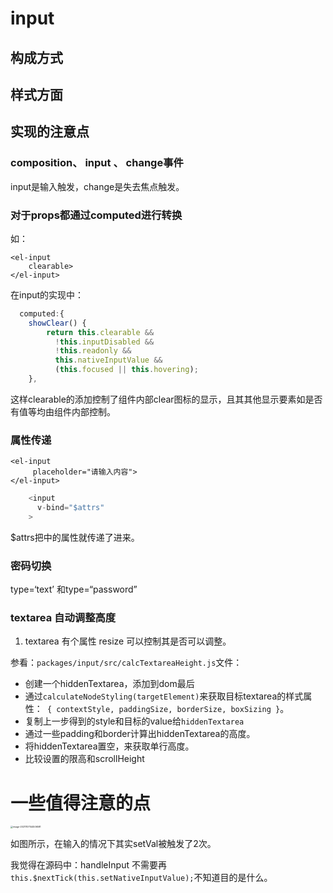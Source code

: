# input

## 构成方式









## 样式方面



## 实现的注意点

### composition、 input 、 change事件

input是输入触发，change是失去焦点触发。



### 对于props都通过computed进行转换

如：

```
<el-input
    clearable>
</el-input>
```

在input的实现中：

```js
  computed:{
    showClear() {
        return this.clearable &&
          !this.inputDisabled &&
          !this.readonly &&
          this.nativeInputValue &&
          (this.focused || this.hovering);
    },
```

这样clearable的添加控制了组件内部clear图标的显示，且其其他显示要素如是否有值等均由组件内部控制。





### 属性传递

```vue
<el-input
     placeholder="请输入内容">
</el-input>
```

```js
    <input
      v-bind="$attrs"
    >
```

$attrs把<el-input>中的属性就传递了进来。





### 密码切换

type=‘text’  和type=“password”



### textarea 自动调整高度

1. textarea 有个属性 resize 可以控制其是否可以调整。

参看：`packages/input/src/calcTextareaHeight.js`文件：

* 创建一个hiddenTextarea，添加到dom最后
* 通过`calculateNodeStyling(targetElement)`来获取目标textarea的样式属性：` { contextStyle, paddingSize, borderSize, boxSizing }`。
* 复制上一步得到的style和目标的value给`hiddenTextarea`
* 通过一些padding和border计算出hiddenTextarea的高度。
* 将hiddenTextarea置空，来获取单行高度。
* 比较设置的限高和scrollHeight









# 一些值得注意的点

<img src="/Users/ljun/Library/Application Support/typora-user-images/image-20211107144506581.png" alt="image-20211107144506581" style="zoom: 25%;" />

如图所示，在输入的情况下其实setVal被触发了2次。

我觉得在源码中：handleInput 不需要再`this.$nextTick(this.setNativeInputValue);`不知道目的是什么。

